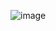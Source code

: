 ![image](https://user-images.githubusercontent.com/87158339/213656588-37033a9c-88e4-4bc8-be30-b14d6f277a1e.png)
